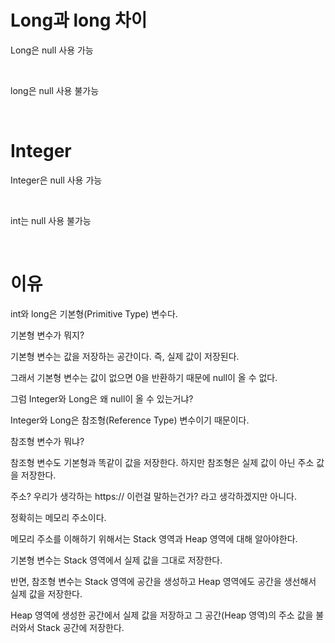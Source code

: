 # Long과 long 차이

Long은 null 사용 가능

<br>

long은 null 사용 불가능

<br>

# Integer 

Integer은 null 사용 가능

<br>

int는 null 사용 불가능

<br>

# 이유

int와 long은 기본형(Primitive Type) 변수다.

기본형 변수가 뭐지?

기본형 변수는 값을 저장하는 공간이다. 즉, 실제 값이 저장된다.

그래서 기본형 변수는 값이 없으면 0을 반환하기 때문에 null이 올 수 없다.

그럼 Integer와 Long은 왜 null이 올 수 있는거냐?

Integer와 Long은 참조형(Reference Type) 변수이기 때문이다.

참조형 변수가 뭐냐?

참조형 변수도 기본형과 똑같이 값을 저장한다. 하지만 참조형은 실제 값이 아닌 주소 값을 저장한다.

주소? 우리가 생각하는 https:// 이런걸 말하는건가? 라고 생각하겠지만 아니다.

정확히는 메모리 주소이다.

메모리 주소를 이해하기 위해서는 Stack 영역과 Heap 영역에 대해 알아야한다.

기본형 변수는 Stack 영역에서 실제 값을 그대로 저장한다.

반면, 참조형 변수는 Stack 영역에 공간을 생성하고 Heap 영역에도 공간을 생선해서 실제 값을 저장한다.

Heap 영역에 생성한 공간에서 실제 값을 저장하고 그 공간(Heap 영역)의 주소 값을 불러와서 Stack 공간에 저장한다. 
